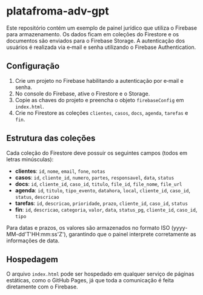 # platafroma-adv-gpt

Este repositório contém um exemplo de painel jurídico que utiliza o Firebase
para armazenamento. Os dados ficam em coleções do Firestore e os documentos
são enviados para o Firebase Storage. A autenticação dos usuários é realizada
via e‑mail e senha utilizando o Firebase Authentication.

## Configuração
1. Crie um projeto no Firebase habilitando a autenticação por e‑mail e senha.
2. No console do Firebase, ative o Firestore e o Storage.
3. Copie as chaves do projeto e preencha o objeto `firebaseConfig` em `index.html`.
4. Crie no Firestore as coleções `clientes`, `casos`, `docs`, `agenda`, `tarefas` e `fin`.

## Estrutura das coleções
Cada coleção do Firestore deve possuir os seguintes campos (todos em letras minúsculas):
- **clientes**: `id`, `nome`, `email`, `fone`, `notas`
- **casos**: `id`, `cliente_id`, `numero`, `partes`, `responsavel`, `data`, `status`
- **docs**: `id`, `cliente_id`, `caso_id`, `titulo`, `file_id`, `file_nome`, `file_url`
- **agenda**: `id`, `titulo`, `tipo_evento`, `datahora`, `local`, `cliente_id`, `caso_id`, `status`, `descricao`
- **tarefas**: `id`, `descricao`, `prioridade`, `prazo`, `cliente_id`, `caso_id`, `status`
- **fin**: `id`, `descricao`, `categoria`, `valor`, `data`, `status_pg`, `cliente_id`, `caso_id`, `tipo`

Para datas e prazos, os valores são armazenados no formato ISO (yyyy-MM-dd'T'HH:mm:ss'Z'), garantindo que o painel interprete corretamente as informações de data.

## Hospedagem

O arquivo `index.html` pode ser hospedado em qualquer serviço de páginas estáticas, como o GitHub Pages, já que toda a comunicação é feita diretamente com o Firebase.
